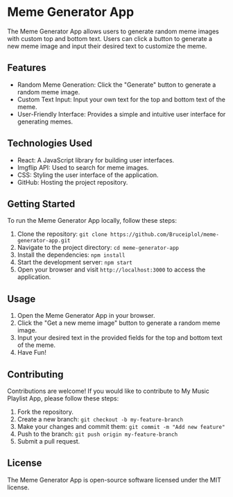 # Meme Generator App

The Meme Generator App allows users to generate random meme images with custom top and bottom text. Users can click a button to generate a new meme image and input their desired text to customize the meme.

## Features
- Random Meme Generation: Click the "Generate" button to generate a random meme image.
- Custom Text Input: Input your own text for the top and bottom text of the meme.
- User-Friendly Interface: Provides a simple and intuitive user interface for generating memes.

## Technologies Used

- React: A JavaScript library for building user interfaces.
- Imgflip API: Used to search for meme images.
- CSS: Styling the user interface of the application.
- GitHub: Hosting the project repository.

## Getting Started

To run the Meme Generator App locally, follow these steps:

1. Clone the repository: `git clone https://github.com/Bruceiplol/meme-generator-app.git`
2. Navigate to the project directory: `cd meme-generator-app`
3. Install the dependencies: `npm install`
4. Start the development server: `npm start`
5. Open your browser and visit `http://localhost:3000` to access the application.

## Usage
1. Open the Meme Generator App in your browser.
2. Click the "Get a new meme image" button to generate a random meme image.
3. Input your desired text in the provided fields for the top and bottom text of the meme.
4. Have Fun!

## Contributing

Contributions are welcome! If you would like to contribute to My Music Playlist App, please follow these steps:

1. Fork the repository.
2. Create a new branch: `git checkout -b my-feature-branch`
3. Make your changes and commit them: `git commit -m "Add new feature"`
4. Push to the branch: `git push origin my-feature-branch`
5. Submit a pull request.

## License
The Meme Generator App is open-source software licensed under the MIT license.
